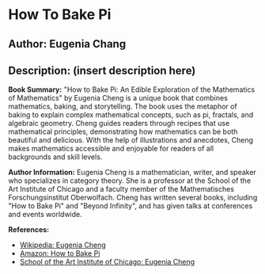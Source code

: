# How To Bake Pi
## Author: Eugenia Chang
## Description: (insert description here)
**Book Summary:**
"How to Bake Pi: An Edible Exploration of the Mathematics of Mathematics" by Eugenia Cheng is a unique book that combines mathematics, baking, and storytelling. The book uses the metaphor of baking to explain complex mathematical concepts, such as pi, fractals, and algebraic geometry. Cheng guides readers through recipes that use mathematical principles, demonstrating how mathematics can be both beautiful and delicious. With the help of illustrations and anecdotes, Cheng makes mathematics accessible and enjoyable for readers of all backgrounds and skill levels.

**Author Information:**
Eugenia Cheng is a mathematician, writer, and speaker who specializes in category theory. She is a professor at the School of the Art Institute of Chicago and a faculty member of the Mathematisches Forschungsinstitut Oberwolfach. Cheng has written several books, including "How to Bake Pi" and "Beyond Infinity", and has given talks at conferences and events worldwide.

**References:**

* [Wikipedia: Eugenia Cheng](https://en.wikipedia.org/wiki/Eugenia_Chen)
* [Amazon: How to Bake Pi](https://www.amazon.com/How-Bake-Pi-Edible-Exploration/dp/1568814280)
* [School of the Art Institute of Chicago: Eugenia Cheng](https://www.saic.edu/faculty/eugenia-cheng)